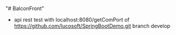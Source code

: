 "# BalconFront" 

- api rest test with localhost:8080/getComPort of https://github.com/lucosoft/SpringBootDemo.git branch develop